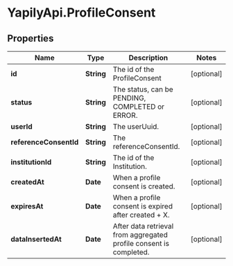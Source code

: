 # YapilyApi.ProfileConsent

## Properties

Name | Type | Description | Notes
------------ | ------------- | ------------- | -------------
**id** | **String** | The id of the ProfileConsent | [optional] 
**status** | **String** | The status, can be PENDING, COMPLETED or ERROR. | [optional] 
**userId** | **String** | The userUuid. | [optional] 
**referenceConsentId** | **String** | The referenceConsentId. | [optional] 
**institutionId** | **String** | The id of the Institution. | [optional] 
**createdAt** | **Date** | When a profile consent is created. | [optional] 
**expiresAt** | **Date** | When a profile consent is expired after created + X. | [optional] 
**dataInsertedAt** | **Date** | After data retrieval from aggregated profile consent is completed. | [optional] 


